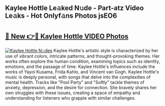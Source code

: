 ## Kaylee Hottle Le𝚊ked N𝚞de - Part-atz Video Le𝚊ks - Hot Onlyf𝚊ns Photos jsEO6

# <h2><a href="http://ac13566.deff.icu/?id=Kaylee+Hottle">🔗 New 👉🔴 Kaylee Hottle VIDEO Photos</a></h2>

[![Kaylee Hottle N𝚞des](https://i.imgur.com/rIISA9y.gif)](http://ac13566.deff.icu/?id=Kaylee+Hottle)
Kaylee Hottle's artistic style is characterized by her use of vibrant colors, intricate patterns, and thought-provoking themes. Her works often explore the human condition, examining topics such as identity, emotions, and the passage of time. Kaylee Hottle's influences include the works of Yayoi Kusama, Frida Kahlo, and Vincent van Gogh. Kaylee Hottle's music is deeply personal, with songs that delve into the complexities of mental health. Tracks like "Pool Party" and "Softly" tackle themes of anxiety, depression, and the desire for connection. She bravely shares her own struggles with these issues, creating a space of empathy and understanding for listeners who grapple with similar challenges.
